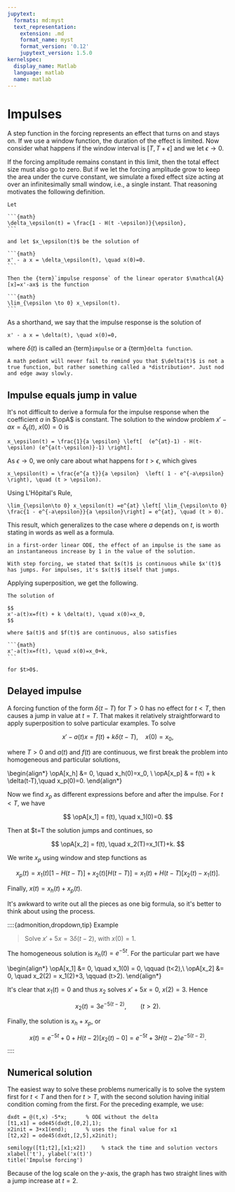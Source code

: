 ```yaml
---
jupytext:
  formats: md:myst
  text_representation:
    extension: .md
    format_name: myst
    format_version: '0.12'
    jupytext_version: 1.5.0
kernelspec:
  display_name: Matlab
  language: matlab
  name: matlab
---
```


# Impulses

A step function in the forcing represents an effect that turns on and stays on. If we use a window function, the duration of the effect is limited. Now consider what happens if the window interval is $[T,T+\epsilon]$ and we let $\epsilon\to 0$.

If the forcing amplitude remains constant in this limit, then the total effect size must also go to zero. But if we let the forcing amplitude grow to keep the area under the curve constant, we simulate a fixed effect size acting at over an infinitesimally small window, i.e., a single instant. That reasoning motivates the following definition.

````{proof:definition} Impulse response
Let

```{math}
\delta_\epsilon(t) = \frac{1 - H(t -\epsilon)}{\epsilon},
```

and let $x_\epsilon(t)$ be the solution of

```{math}
x' - a x = \delta_\epsilon(t), \quad x(0)=0.
```

Then the {term}`impulse response` of the linear operator $\mathcal{A}[x]=x'-ax$ is the function

```{math}
\lim_{\epsilon \to 0} x_\epsilon(t).
```
````

As a shorthand, we say that the impulse response is the solution of

```{math}
x' - a x = \delta(t), \quad x(0)=0,
```

where $\delta(t)$ is called an {term}`impulse` or a {term}`delta function`. 

```{note}
A math pedant will never fail to remind you that $\delta(t)$ is not a true function, but rather something called a *distribution*. Just nod and edge away slowly.
```

## Impulse equals jump in value

It's not difficult to derive a formula for the impulse response when the coefficient $a$ in $\opA$ is constant. The solution to the window problem $x'-ax=\delta_\epsilon(t)$, $x(0)=0$ is

```{math}
x_\epsilon(t) = \frac{1}{a \epsilon} \left[  (e^{at}-1) - H(t-\epsilon) (e^{a(t-\epsilon)}-1) \right].
```

As $\epsilon\to 0$, we only care about what happens for $t> \epsilon$, which gives

```{math}
x_\epsilon(t) = \frac{e^{a t}}{a \epsilon}  \left( 1 - e^{-a\epsilon} \right), \quad (t > \epsilon).
```

Using L'Hôpital's Rule,

```{math}
\lim_{\epsilon\to 0} x_\epsilon(t) =e^{at} \left[ \lim_{\epsilon\to 0}  \frac{1 - e^{-a\epsilon}}{a \epsilon}\right] = e^{at}, \quad (t > 0).
```

This result, which generalizes to the case where $a$ depends on $t$, is worth stating in words as well as a formula.

```{proof:rule}
in a first-order linear ODE, the effect of an impulse is the same as an instantaneous increase by 1 in the value of the solution.
```

```{note}
With step forcing, we stated that $x(t)$ is continuous while $x'(t)$ has jumps. For impulses, it's $x(t)$ itself that jumps.
```

Applying superposition, we get the following.

````{proof:theorem} Impulse forcing
The solution of 

$$
x'-a(t)x=f(t) + k \delta(t), \quad x(0)=x_0, 
$$

where $a(t)$ and $f(t)$ are continuous, also satisfies

```{math}
x'-a(t)x=f(t), \quad x(0)=x_0+k,
```

for $t>0$. 
````

## Delayed impulse

A forcing function of the form $\delta(t-T)$ for $T>0$ has no effect for $t<T$, then causes a jump in value at $t=T$. That makes it relatively straightforward to apply superposition to solve particular examples. To solve

$$
x'-a(t)x = f(t) + k \delta(t-T), \quad x(0)=x_0,
$$

where $T>0$ and $a(t)$ and $f(t)$ are continuous, we first break the problem into homogeneous and particular solutions,

\begin{align*}
\opA[x_h] &= 0, \quad x_h(0)=x_0, \\
\opA[x_p] & = f(t) + k \delta(t-T),\quad x_p(0)=0.
\end{align*}

Now we find $x_p$ as different expressions before and after the impulse. For $t<T$, we have

$$
\opA[x_1]  = f(t), \quad x_1(0)=0.
$$

Then at $t=T the solution jumps and continues, so

$$
\opA[x_2]  = f(t), \quad x_2(T)=x_1(T)+k.
$$

We write $x_p$ using window and step functions as

$$
x_p(t) = x_1(t) [1-H(t-T)] + x_2(t) [H(t-T)] = x_1(t) + H(t-T) [ x_2(t)-x_1(t) ].
$$

Finally, $x(t)=x_h(t)+x_p(t)$.

It's awkward to write out all the pieces as one big formula, so it's better to think about using the process.

::::{admonition,dropdown,tip} Example
> Solve $x'+5x=3\delta(t-2)$, with $x(0)=1$.

The homogeneous solution is $x_h(t)=e^{-5t}$. For the particular part we have

\begin{align*}
\opA[x_1] &= 0, \quad x_1(0) = 0, \qquad (t<2),\\
\opA[x_2] &= 0, \quad x_2(2) = x_1(2)+3, \qquad (t>2).
\end{align*}

It's clear that $x_1(t)=0$ and thus $x_2$ solves $x'+5x=0,$ $x(2)=3$. Hence

$$
x_2(t) = 3e^{-5(t-2)}, \qquad (t>2).
$$

Finally, the solution is $x_h+x_p$, or

$$
x(t) = e^{-5t} + 0 + H(t-2) [x_2(t)-0] = e^{-5t} + 3 H(t-2) e^{-5(t-2)}.
$$
::::

## Numerical solution

The easiest way to solve these problems numerically is to solve the system first for $t<T$ and then for $t>T$, with the second solution having initial condition coming from the first. For the preceding example, we use:

```{code-cell}
dxdt = @(t,x) -5*x;      % ODE without the delta
[t1,x1] = ode45(dxdt,[0,2],1);
x2init = 3+x1(end);      % uses the final value for x1
[t2,x2] = ode45(dxdt,[2,5],x2init);

semilogy([t1;t2],[x1;x2])     % stack the time and solution vectors
xlabel('t'), ylabel('x(t)')
title('Impulse forcing')
```

Because of the log scale on the $y$-axis, the graph has two straight lines with a jump increase at $t=2$.
